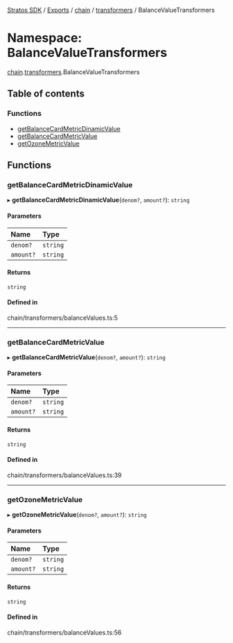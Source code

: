 [Stratos SDK](../README.md) / [Exports](../modules.md) / [chain](chain.md) / [transformers](chain.transformers.md) / BalanceValueTransformers

# Namespace: BalanceValueTransformers

[chain](chain.md).[transformers](chain.transformers.md).BalanceValueTransformers

## Table of contents

### Functions

- [getBalanceCardMetricDinamicValue](chain.transformers.BalanceValueTransformers.md#getbalancecardmetricdinamicvalue)
- [getBalanceCardMetricValue](chain.transformers.BalanceValueTransformers.md#getbalancecardmetricvalue)
- [getOzoneMetricValue](chain.transformers.BalanceValueTransformers.md#getozonemetricvalue)

## Functions

### getBalanceCardMetricDinamicValue

▸ **getBalanceCardMetricDinamicValue**(`denom?`, `amount?`): `string`

#### Parameters

| Name | Type |
| :------ | :------ |
| `denom?` | `string` |
| `amount?` | `string` |

#### Returns

`string`

#### Defined in

chain/transformers/balanceValues.ts:5

___

### getBalanceCardMetricValue

▸ **getBalanceCardMetricValue**(`denom?`, `amount?`): `string`

#### Parameters

| Name | Type |
| :------ | :------ |
| `denom?` | `string` |
| `amount?` | `string` |

#### Returns

`string`

#### Defined in

chain/transformers/balanceValues.ts:39

___

### getOzoneMetricValue

▸ **getOzoneMetricValue**(`denom?`, `amount?`): `string`

#### Parameters

| Name | Type |
| :------ | :------ |
| `denom?` | `string` |
| `amount?` | `string` |

#### Returns

`string`

#### Defined in

chain/transformers/balanceValues.ts:56
